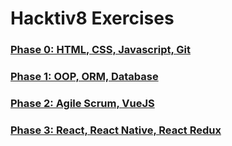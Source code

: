 # Hacktiv8 Exercises

### [Phase 0: HTML, CSS, Javascript, Git](https://github.com/edirates/exercises/tree/master/Phase-0)
### [Phase 1: OOP, ORM, Database](https://github.com/edirates/exercises/tree/master/Phase-1)
### [Phase 2: Agile Scrum, VueJS](https://github.com/edirates/exercises/tree/master/Phase-2)
### [Phase 3: React, React Native, React Redux](https://github.com/edirates/exercises/tree/master/Phase-3)